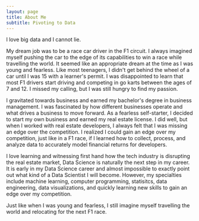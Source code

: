 ```yaml
---
layout: page
title: About Me
subtitle: Pivoting to Data
---
```


I love big data and I cannot lie. 

My dream job was to be a race car driver in the F1 circuit. I always imagined myself pushing the car to the edge of its capabilities to win a race while travelling the world. It seemed like an appropriate dream at the time as I was young and fearless. Like most teenagers, I didn't get behind the wheel of a car until I was 15 with a learner's permit. I was disappointed to learn that most F1 drivers start driving and competing in go karts between the ages of 7 and 12. I missed my calling, but I was still hungry to find my passion.

I gravitated towards business and earned my bachelor's degree in business management. I was fascinated by how different businesses operate and what drives a business to move forward. As a fearless self-starter, I decided to start my own business and earned my real estate license. I did well, but when I worked with real estate developers, I always felt that I was missing an edge over the competition. I realized I could gain an edge over my competition, just like in a F1 race, if I learned how to collect, process, and analyze data to accurately model financial returns for developers.

I love learning and witnessing first hand how the tech industry is disrupting the real estate market, Data Science is naturally the next step in my career. It is early in my Data Science career and almost impossible to exactly point out what kind of a Data Scientist I will become. However, my specialties include machine learning, computer programming, statisitcs, data engineering, data visualizations, and quickly learning new skills to gain an edge over my competition. 

Just like when I was young and fearless, I still imagine myself travelling the world and relocating for the next F1 race.
